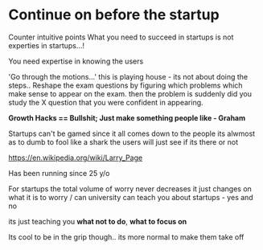 # Continue on before the startup

Counter intuitive points
What you need to succeed in startups is not experties in startups...!

You need expertise in knowing the users

'Go through the motions...' this is playing house - its not about doing the steps.. Reshape the exam questions by figuring which problems which make sense to appear on the exam. then the problem is suddenly did you study the X question that you were confident in appearing. 


**Growth Hacks == Bullshit; Just make something people like - Graham**

Startups can't be gamed since it all comes down to the people its alwmost as to dumb to fool like a shark the users will just see if its there or not

https://en.wikipedia.org/wiki/Larry_Page

Has been running since 25 y/o

For startups the total volume of worry never decreases it just changes on what it is to worry / can university can teach you about startups - yes and no

its just teaching you **what not to do**, **what to focus on**

Its cool to be in the grip though.. its more normal to make them take off
